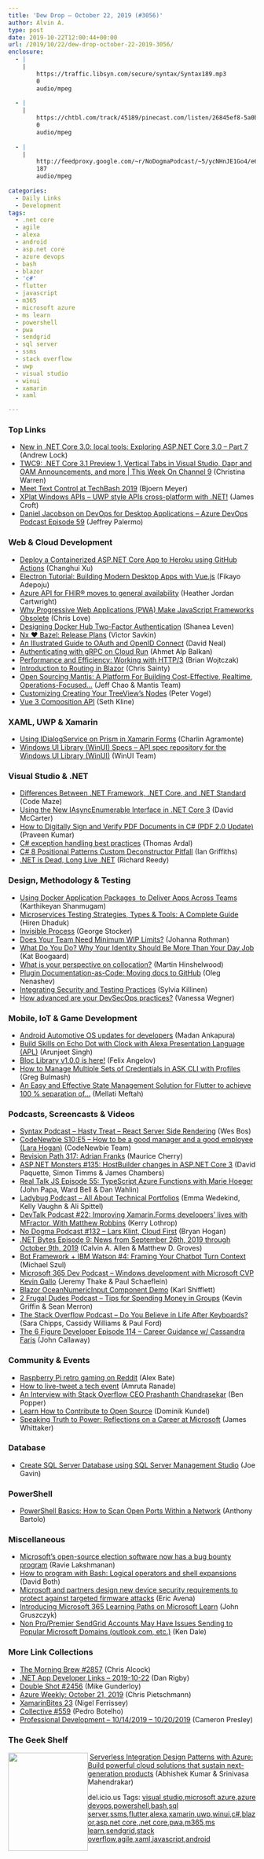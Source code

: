 ```yaml
---
title: 'Dew Drop – October 22, 2019 (#3056)'
author: Alvin A.
type: post
date: 2019-10-22T12:00:44+00:00
url: /2019/10/22/dew-drop-october-22-2019-3056/
enclosure:
  - |
    |
        https://traffic.libsyn.com/secure/syntax/Syntax189.mp3
        0
        audio/mpeg
        
  - |
    |
        https://chtbl.com/track/45189/pinecast.com/listen/26845ef8-5a0b-433f-8388-ca028227ddf0.mp3?source=rss&ext=asset.mp3
        0
        audio/mpeg
        
  - |
    |
        http://feedproxy.google.com/~r/NoDogmaPodcast/~5/ycNHnJE1Go4/e6c3b1ab.mp3
        187
        audio/mpeg
        
categories:
  - Daily Links
  - Development
tags:
  - .net core
  - agile
  - alexa
  - android
  - asp.net core
  - azure devops
  - bash
  - blazor
  - 'c#'
  - flutter
  - javascript
  - m365
  - microsoft azure
  - ms learn
  - powershell
  - pwa
  - sendgrid
  - sql server
  - ssms
  - stack overflow
  - uwp
  - visual studio
  - winui
  - xamarin
  - xaml

---
```

### <a name="top"></a>Top Links

  * <a href="https://andrewlock.net/new-in-net-core-3-local-tools/" target="_blank" rel="noopener noreferrer">New in .NET Core 3.0: local tools: Exploring ASP.NET Core 3.0 &#8211; Part 7</a> (Andrew Lock)
  * <a href="https://channel9.msdn.com/Shows/This+Week+On+Channel+9/TWC9-NET-Core-31-Preview-1-Vertical-Tabs-in-Visual-Studio-Dapr-and-OAM-Announcements-and-more?WT.mc_id=DX_MVP4025064" target="_blank" rel="noopener noreferrer">TWC9: .NET Core 3.1 Preview 1, Vertical Tabs in Visual Studio, Dapr and OAM Announcements, and more | This Week On Channel 9</a> (Christina Warren)
  * <a href="https://www.textcontrol.com/blog/2019/10/21/meet-text-control-at-techbash-2019/" target="_blank" rel="noopener noreferrer">Meet Text Control at TechBash 2019</a> (Bjoern Meyer)
  * <a href="https://github.com/XPlat-Apps/XPlat-Windows-APIs" target="_blank" rel="noopener noreferrer">XPlat Windows APIs &#8211; UWP style APIs cross-platform with .NET!</a> (James Croft)
  * <a href="http://azuredevopspodcast.clear-measure.com/daniel-jacobson-on-devops-for-desktop-applications-episode-59" target="_blank" rel="noopener noreferrer">Daniel Jacobson on DevOps for Desktop Applications &#8211; Azure DevOps Podcast Episode 59</a> (Jeffrey Palermo)



### <a name="web"></a>Web & Cloud Development

  * <a href="https://codeburst.io/deploy-a-containerized-asp-net-core-app-to-heroku-using-github-actions-9e54c72db943?source=rss----61061eb0c96b---4" target="_blank" rel="noopener noreferrer">Deploy a Containerized ASP.NET Core App to Heroku using GitHub Actions</a> (Changhui Xu)
  * <a href="https://auth0.com/blog/electron-tutorial-building-modern-desktop-apps-with-vue-js/" target="_blank" rel="noopener noreferrer">Electron Tutorial: Building Modern Desktop Apps with Vue.js</a> (Fikayo Adepoju)
  * <a href="https://azure.microsoft.com/blog/azure-api-for-fhir-moves-to-general-availability/" target="_blank" rel="noopener noreferrer">Azure API for FHIR® moves to general availability</a> (Heather Jordan Cartwright)
  * <a href="https://love2dev.com/pwa/obsolete-javascript-frameworks" target="_blank" rel="noopener noreferrer">Why Progressive Web Applications (PWA) Make JavaScript Frameworks Obsolete</a> (Chris Love)
  * <a href="https://www.docker.com/blog/designing-docker-hub-2fa/" target="_blank" rel="noopener noreferrer">Designing Docker Hub Two-Factor Authentication</a> (Shanea Leven)
  * <a href="https://blog.nrwl.io/nx-%EF%B8%8F-bazel-release-plans-eaed5bbaa3ba?source=rss-76fc1db4149b------2" target="_blank" rel="noopener noreferrer">Nx ❤️ Bazel: Release Plans</a> (Victor Savkin)
  * <a href="https://developer.okta.com/blog/2019/10/21/illustrated-guide-to-oauth-and-oidc" target="_blank" rel="noopener noreferrer">An Illustrated Guide to OAuth and OpenID Connect</a> (David Neal)
  * <a href="https://ahmet.im/blog/grpc-auth-cloud-run/" target="_blank" rel="noopener noreferrer">Authenticating with gRPC on Cloud Run</a> (Ahmet Alp Balkan)
  * <a href="https://www.toptal.com/web/performance-working-with-http-3" target="_blank" rel="noopener noreferrer">Performance and Efficiency: Working with HTTP/3</a> (Brian Wojtczak)
  * <a href="https://chrissainty.com/introduction-to-routing-in-blazor/" target="_blank" rel="noopener noreferrer">Introduction to Routing in Blazor</a> (Chris Sainty)
  * <a href="https://medium.com/netflix-techblog/open-sourcing-mantis-a-platform-for-building-cost-effective-realtime-operations-focused-5b8ff387813a?source=rss----2615bd06b42e---4" target="_blank" rel="noopener noreferrer">Open Sourcing Mantis: A Platform For Building Cost-Effective, Realtime, Operations-Focused…</a> (Jeff Chao & Mantis Team)
  * <a href="https://www.telerik.com/blogs/customizing-creating-your-treeviews-nodes" target="_blank" rel="noopener noreferrer">Customizing Creating Your TreeView’s Nodes</a> (Peter Vogel)
  * <a href="https://rimdev.io/vue-3-composition-api/" target="_blank" rel="noopener noreferrer">Vue 3 Composition API</a> (Seth Kline)



### <a name="silverlight"></a>XAML, UWP & Xamarin

  * <a href="https://xamgirl.com/using-idialogservice-on-prism-in-xamarin-forms/" target="_blank" rel="noopener noreferrer">Using IDialogService on Prism in Xamarin Forms</a> (Charlin Agramonte)
  * <a href="https://github.com/microsoft/microsoft-ui-xaml-specs" target="_blank" rel="noopener noreferrer">Windows UI Library (WinUI) Specs &#8211; API spec repository for the Windows UI Library (WinUI)</a> (WinUI Team)



### <a name="dotnet"></a>Visual Studio & .NET

  * <a href="https://code-maze.com/differences-between-net-framework-net-core-and-net-standard/" target="_blank" rel="noopener noreferrer">Differences Between .NET Framework, .NET Core, and .NET Standard</a> (Code Maze)
  * <a href="https://dotnettips.wordpress.com/2019/10/21/using-the-new-iasyncenumerable-interface-in-net-core-3/" target="_blank" rel="noopener noreferrer">Using the New IAsyncEnumerable Interface in .NET Core 3</a> (David McCarter)
  * <a href="https://www.syncfusion.com/blogs/post/digitally-sign-and-verify-pdf-documents-csharp.aspx" target="_blank" rel="noopener noreferrer">How to Digitally Sign and Verify PDF Documents in C# (PDF 2.0 Update)</a> (Praveen Kumar)
  * <a href="https://blog.elmah.io/csharp-exception-handling-best-practices/" target="_blank" rel="noopener noreferrer">C# exception handling best practices</a> (Thomas Ardal)
  * <a href="https://blogs.endjin.com/2019/10/csharp-8-positional-patterns-deconstructor-pitfall/" target="_blank" rel="noopener noreferrer">C# 8 Positional Patterns Custom Deconstructor Pitfall</a> (Ian Griffiths)
  * <a href="https://www.telerik.com/blogs/dotnet-is-dead-long-live-dotnet" target="_blank" rel="noopener noreferrer">.NET is Dead, Long Live .NET</a> (Richard Reedy)



### <a name="design"></a>Design, Methodology & Testing

  * <a href="https://www.infoq.com/articles/docker-application-packages-cnab?utm_campaign=infoq_content&utm_source=infoq&utm_medium=feed&utm_term=global" target="_blank" rel="noopener noreferrer">Using Docker Application Packages&nbsp; to Deliver Apps Across Teams</a> (Karthikeyan Shanmugam)
  * <a href="https://www.simform.com/microservice-testing-strategies/" target="_blank" rel="noopener noreferrer">Microservices Testing Strategies, Types & Tools: A Complete Guide</a> (Hiren Dhaduk)
  * <a href="https://georgestocker.com/2019/10/21/invisible-process/?utm_source=rss&utm_medium=rss&utm_campaign=invisible-process" target="_blank" rel="noopener noreferrer">Invisible Process</a> (George Stocker)
  * <a href="http://feedproxy.google.com/~r/ManagingProductDevelopment/~3/YM9qzbJSG_g/" target="_blank" rel="noopener noreferrer">Does Your Team Need Minimum WIP Limits?</a> (Johanna Rothman)
  * <a href="https://blog.trello.com/more-than-day-job" target="_blank" rel="noopener noreferrer">What Do You Do? Why Your Identity Should Be More Than Your Day Job</a> (Kat Boogaard)
  * <a href="https://nkdagility.com/what-is-your-perspective-on-collocation/" target="_blank" rel="noopener noreferrer">What is your perspective on collocation?</a> (Martin Hinshelwood)
  * <a href="http://feedproxy.google.com/~r/ContinuousBlog/~3/NFGkDTZS81o/" target="_blank" rel="noopener noreferrer">Plugin Documentation-as-Code: Moving docs to GitHub</a> (Oleg Nenashev)
  * <a href="https://www.stickyminds.com/article/integrating-security-and-testing-practices" target="_blank" rel="noopener noreferrer">Integrating Security and Testing Practices</a> (Sylvia Killinen)
  * <a href="https://about.gitlab.com/blog/2019/10/21/advanced-devsecops-practices/" target="_blank" rel="noopener noreferrer">How advanced are your DevSecOps practices?</a> (Vanessa Wegner)



### <a name="mobile"></a>Mobile, IoT & Game Development

  * <a href="http://feedproxy.google.com/~r/blogspot/hsDu/~3/16t48keLUoo/android-automotive-os-updates-for.html" target="_blank" rel="noopener noreferrer">Android Automotive OS updates for developers</a> (Madan Ankapura)
  * <a href="https://developer.amazon.com:443/blogs/alexa/post/4228a00a-655d-45fe-80aa-f6d4eaf8a441/build-skills-on-echo-dot-with-clock-with-alexa-presentation-language-apl" target="_blank" rel="noopener noreferrer">Build Skills on Echo Dot with Clock with Alexa Presentation Language (APL)</a> (Arunjeet Singh)
  * <a href="https://medium.com/flutter-community/bloc-library-v1-0-0-is-here-1f64bd6d3518?source=rss----86fb29d7cc6a---4" target="_blank" rel="noopener noreferrer">Bloc Library v1.0.0 is here!</a> (Felix Angelov)
  * <a href="https://developer.amazon.com/blogs/alexa/post/4cb2a698-7f77-4376-9b9e-6955a9cddd21/how-to-manage-multiple-sets-of-credentials-in-ask-cli-with-profiles" target="_blank" rel="noopener noreferrer">How to Manage Multiple Sets of Credentials in ASK CLI with Profiles</a> (Greg Bulmash)
  * <a href="https://medium.com/flutter-community/an-easy-and-effective-state-management-solution-for-flutter-to-achieve-100-separation-of-f3d6988c2cac?source=rss----86fb29d7cc6a---4" target="_blank" rel="noopener noreferrer">An Easy and Effective State Management Solution for Flutter to achieve 100 % separation of…</a> (Mellati Meftah)



### <a name="podcasts"></a>Podcasts, Screencasts & Videos

  * <a href="https://traffic.libsyn.com/secure/syntax/Syntax189.mp3" target="_blank" rel="noopener noreferrer">Syntax Podcast &#8211; Hasty Treat &#8211; React Server Side Rendering</a> (Wes Bos)
  * <a href="https://www.codenewbie.org/podcast/what-are-the-skills-you-need-to-be-a-good-manager-and-in-any-supporting-role" target="_blank" rel="noopener noreferrer">CodeNewbie S10:E5 &#8211; How to be a good manager and a good employee (Lara Hogan)</a> (CodeNewbie Team)
  * <a href="https://revisionpath.simplecast.com/episodes/317-adrian-franks-7ZLQMnUD" target="_blank" rel="noopener noreferrer">Revision Path 317: Adrian Franks</a> (Maurice Cherry)
  * <a href="http://www.youtube.com/watch?v=Y3IH88ayirk" target="_blank" rel="noopener noreferrer">ASP.NET Monsters #135: HostBuilder changes in ASP.NET Core 3</a> (David Paquette, Simon Timms & James Chambers)
  * <a href="http://www.realtalkjs.com/0d59c973" target="_blank" rel="noopener noreferrer">Real Talk JS Episode 55: TypeScript Azure Functions with Marie Hoeger</a> (John Papa, Ward Bell & Dan Wahlin)
  * <a href="https://chtbl.com/track/45189/pinecast.com/listen/26845ef8-5a0b-433f-8388-ca028227ddf0.mp3?source=rss&ext=asset.mp3" target="_blank" rel="noopener noreferrer">Ladybug Podcast &#8211; All About Technical Portfolios</a> (Emma Wedekind, Kelly Vaughn & Ali Spittel)
  * <a href="https://kerry.lothrop.de/devtalk-22/" target="_blank" rel="noopener noreferrer">DevTalk Podcast #22: Improving Xamarin.Forms developers’ lives with MFractor. With Matthew Robbins</a> (Kerry Lothrop)
  * <a href="http://feedproxy.google.com/~r/NoDogmaPodcast/~5/ycNHnJE1Go4/e6c3b1ab.mp3" target="_blank" rel="noopener noreferrer">No Dogma Podcast #132 &#8211; Lars Klint, Cloud First</a> (Bryan Hogan)
  * <a href="https://www.dotnetbytes.fm/9" target="_blank" rel="noopener noreferrer">.NET Bytes Episode 9: News from September 26th, 2019 through October 9th, 2019</a> (Calvin A. Allen & Matthew D. Groves)
  * <a href="http://www.youtube.com/watch?v=KAQPKLEaoKU" target="_blank" rel="noopener noreferrer">Bot Framework + IBM Watson #4: Framing Your Chatbot Turn Context</a> (Michael Szul)
  * <a href="https://www.m365devpodcast.com/e/windows-development-with-microsoft-cvp-kevin-gallo/" target="_blank" rel="noopener noreferrer">Microsoft 365 Dev Podcast &#8211; Windows development with Microsoft CVP Kevin Gallo</a> (Jeremy Thake & Paul Schaeflein)
  * <a href="http://www.youtube.com/watch?v=rt0-O4dumtU" target="_blank" rel="noopener noreferrer">Blazor OceanNumericInput Component Demo</a> (Karl Shifflett)
  * <a href="https://2frugaldudes.com/tips-for-spending-money-in-groups/" target="_blank" rel="noopener noreferrer">2 Frugal Dudes Podcast &#8211; Tips for Spending Money in Groups</a> (Kevin Griffin & Sean Merron)
  * <a href="https://the-stack-overflow-podcast.simplecast.com/episodes/do-you-believe-in-life-after-keyboards-eKS8BiTx" target="_blank" rel="noopener noreferrer">The Stack Overflow Podcast &#8211; Do You Believe in Life After Keyboards?</a> (Sara Chipps, Cassidy Williams & Paul Ford)
  * <a href="https://6figuredev.com/podcast/episode-114-career-guidance-with-cassandra-faris/" target="_blank" rel="noopener noreferrer">The 6 Figure Developer Episode 114 – Career Guidance w/ Cassandra Faris</a> (John Callaway)



### <a name="events"></a>Community & Events

  * <a href="https://www.raspberrypi.org/blog/raspberry-pi-retro-gaming-on-reddit/" target="_blank" rel="noopener noreferrer">Raspberry Pi retro gaming on Reddit</a> (Alex Bate)
  * <a href="https://dev.to/amrutaranade/how-to-live-tweet-a-tech-event-2jo9" target="_blank" rel="noopener noreferrer">How to live-tweet a tech event</a> (Amruta Ranade)
  * <a href="https://stackoverflow.blog/2019/10/21/interview-stack-overflow-ceo-prashanth-chandrasekar/" target="_blank" rel="noopener noreferrer">An Interview with Stack Overflow CEO Prashanth Chandrasekar</a> (Ben Popper)
  * <a href="https://dev.to/twilio/learn-how-to-contribute-to-open-source-57fh" target="_blank" rel="noopener noreferrer">Learn How to Contribute to Open Source</a> (Dominik Kundel)
  * <a href="https://medium.com/@docjamesw/speaking-truth-to-power-reflections-on-a-career-at-microsoft-90f80a449e36?source=rss-5f15047e844d------2" target="_blank" rel="noopener noreferrer">Speaking Truth to Power: Reflections on a Career at Microsoft</a> (James Whittaker)



### <a name="sql"></a>Database

  * <a href="http://feedproxy.google.com/~r/MSSQLTips-LatestSqlServerTips/~3/3kNOvyJ4eJM/" target="_blank" rel="noopener noreferrer">Create SQL Server Database using SQL Server Management Studio</a> (Joe Gavin)



### <a name="ps"></a>PowerShell

  * <a href="https://techcommunity.microsoft.com/t5/ITOps-Talk-Blog/PowerShell-Basics-How-to-Scan-Open-Ports-Within-a-Network/ba-p/924149" target="_blank" rel="noopener noreferrer">PowerShell Basics: How to Scan Open Ports Within a Network</a> (Anthony Bartolo)



### <a name="misc"></a>Miscellaneous

  * <a href="https://thenextweb.com/security/2019/10/21/microsofts-open-source-election-software-now-has-a-bug-bounty-program/" target="_blank" rel="noopener noreferrer">Microsoft&#8217;s open-source election software now has a bug bounty program</a> (Ravie Lakshmanan)
  * <a href="https://opensource.com/article/19/10/programming-bash-part-2" target="_blank" rel="noopener noreferrer">How to program with Bash: Logical operators and shell expansions</a> (David Both)
  * <a href="https://www.microsoft.com/security/blog/2019/10/21/microsoft-and-partners-design-new-device-security-requirements-to-protect-against-targeted-firmware-attacks/" target="_blank" rel="noopener noreferrer">Microsoft and partners design new device security requirements to protect against targeted firmware attacks</a> (Eric Avena)
  * <a href="https://techcommunity.microsoft.com/t5/Microsoft-365-Blog/Introducing-Microsoft-365-Learning-Paths-on-Microsoft-Learn/ba-p/919896" target="_blank" rel="noopener noreferrer">Introducing Microsoft 365 Learning Paths on Microsoft Learn</a> (John Gruszczyk)
  * <a href="https://rimdev.io/non-pro-premier-sendgrid-accounts-may-have-issues-sending-to-popular-microsoft-domains-outlook-com-etc/" target="_blank" rel="noopener noreferrer">Non Pro/Premier SendGrid Accounts May Have Issues Sending to Popular Microsoft Domains (outlook.com, etc.)</a> (Ken Dale)



### <a name="links"></a>More Link Collections

  * <a href="http://feedproxy.google.com/~r/ReflectivePerspective/~3/ZBpDSaFfMs8/" target="_blank" rel="noopener noreferrer">The Morning Brew #2857</a> (Chris Alcock)
  * <a href="https://links.danrigby.com/2019/10/app-developer-links-2019-10-22/" target="_blank" rel="noopener noreferrer">.NET App Developer Links &#8211; 2019-10-22</a> (Dan Rigby)
  * <a href="https://afreshcup.com/home/2019/10/22/double-shot-2456.html" target="_blank" rel="noopener noreferrer">Double Shot #2456</a> (Mike Gunderloy)
  * <a href="https://buildazure.com/azure-weekly-october-21-2019/" target="_blank" rel="noopener noreferrer">Azure Weekly: October 21, 2019</a> (Chris Pietschmann)
  * <a href="https://xamarininsider.com/2019/10/22/xamarinbites-23/" target="_blank" rel="noopener noreferrer">XamarinBites 23</a> (Nigel Ferrissey)
  * <a href="http://feedproxy.google.com/~r/tympanus/~3/rSZssY5fOJU/" target="_blank" rel="noopener noreferrer">Collective #559</a> (Pedro Botelho)
  * <a href="http://blog.thesoftwarementor.com/2019/10/21/professional-development-10-14-2019-10-20-2019/" target="_blank" rel="noopener noreferrer">Professional Development – 10/14/2019 – 10/20/2019</a> (Cameron Presley)



### <a name="shelf"></a>The Geek Shelf

<a href="https://www.amazon.com/Azure-Architectural-Integration-solutions-generation-ebook/dp/B07BJKVBCW/?tag=amavin-20" target="_blank" rel="noopener noreferrer"><img loading="lazy" decoding="async" width="162" height="200" align="left" style="margin: 0px 0px 10px; border: 0px currentcolor; border-image: none; float: left; display: inline; background-image: none;" src="https://m.media-amazon.com/images/I/81j6Q9oUyQL._AC_UL320_ML3_.jpg" border="0" /></a>&nbsp;<a href="https://www.amazon.com/Azure-Architectural-Integration-solutions-generation-ebook/dp/B07BJKVBCW/?tag=amavin-20" target="_blank" rel="noopener noreferrer">Serverless Integration Design Patterns with Azure: Build powerful cloud solutions that sustain next-generation products</a> (Abhishek Kumar & Srinivasa Mahendrakar)









<div class="wlWriterEditableSmartContent" id="scid:77ECF5F8-D252-44F5-B4EB-D463C5396A79:97a89680-ecff-45f0-9f90-5cab82f465e6" style="margin: 0px; padding: 0px; float: none; display: inline;">
  del.icio.us Tags: <a href="http://del.icio.us/popular/visual+studio" rel="tag">visual studio</a>,<a href="http://del.icio.us/popular/microsoft+azure" rel="tag">microsoft azure</a>,<a href="http://del.icio.us/popular/azure+devops" rel="tag">azure devops</a>,<a href="http://del.icio.us/popular/powershell" rel="tag">powershell</a>,<a href="http://del.icio.us/popular/bash" rel="tag">bash</a>,<a href="http://del.icio.us/popular/sql+server" rel="tag">sql server</a>,<a href="http://del.icio.us/popular/ssms" rel="tag">ssms</a>,<a href="http://del.icio.us/popular/flutter" rel="tag">flutter</a>,<a href="http://del.icio.us/popular/alexa" rel="tag">alexa</a>,<a href="http://del.icio.us/popular/xamarin" rel="tag">xamarin</a>,<a href="http://del.icio.us/popular/uwp" rel="tag">uwp</a>,<a href="http://del.icio.us/popular/winui" rel="tag">winui</a>,<a href="http://del.icio.us/popular/c%23" rel="tag">c#</a>,<a href="http://del.icio.us/popular/blazor" rel="tag">blazor</a>,<a href="http://del.icio.us/popular/asp.net+core" rel="tag">asp.net core</a>,<a href="http://del.icio.us/popular/.net+core" rel="tag">.net core</a>,<a href="http://del.icio.us/popular/pwa" rel="tag">pwa</a>,<a href="http://del.icio.us/popular/m365" rel="tag">m365</a>,<a href="http://del.icio.us/popular/ms+learn" rel="tag">ms learn</a>,<a href="http://del.icio.us/popular/sendgrid" rel="tag">sendgrid</a>,<a href="http://del.icio.us/popular/stack+overflow" rel="tag">stack overflow</a>,<a href="http://del.icio.us/popular/agile" rel="tag">agile</a>,<a href="http://del.icio.us/popular/xaml" rel="tag">xaml</a>,<a href="http://del.icio.us/popular/javascript" rel="tag">javascript</a>,<a href="http://del.icio.us/popular/android" rel="tag">android</a>
</div>